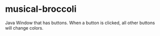# musical-broccoli
Java Window that has buttons. When a button is clicked, all other buttons will change colors.
